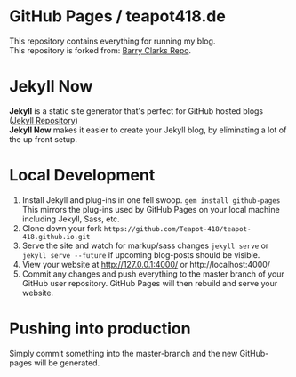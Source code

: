# GitHub Pages / teapot418.de

This repository contains everything for running my blog.  
This repository is forked from: [Barry Clarks Repo](https://github.com/barryclark/jekyll-now.git).

# Jekyll Now

**Jekyll** is a static site generator that's perfect for GitHub hosted blogs ([Jekyll Repository](https://github.com/jekyll/jekyll))  
**Jekyll Now** makes it easier to create your Jekyll blog, by eliminating a lot of the up front setup.

# Local Development
1. Install Jekyll and plug-ins in one fell swoop. `gem install github-pages` This mirrors the plug-ins used by GitHub Pages on your local machine including Jekyll, Sass, etc.
2. Clone down your fork `https://github.com/Teapot-418/teapot-418.github.io.git`
3. Serve the site and watch for markup/sass changes `jekyll serve` or `jekyll serve --future` if upcoming blog-posts should be visible.
4. View your website at http://127.0.0.1:4000/ or http://localhost:4000/
5. Commit any changes and push everything to the master branch of your GitHub user repository. GitHub Pages will then rebuild and serve your website.

# Pushing into production

Simply commit something into the master-branch and the new GitHub-pages will be generated.